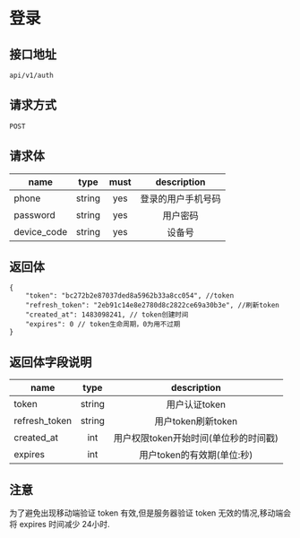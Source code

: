 # 登录

## 接口地址
```
api/v1/auth
````

## 请求方式
`POST`

## 请求体
| name     | type     | must     | description |
|----------|:--------:|:--------:|:--------:|
| phone    		| string   | yes   | 登录的用户手机号码 |
| password 		| string   | yes   | 用户密码 |
| device_code   | string   | yes   | 设备号 |

## 返回体
```json5
{
    "token": "bc272b2e87037ded8a5962b33a8cc054", //token
    "refresh_token": "2eb91c14e8e2780d8c2822ce69a30b3e", //刷新token
    "created_at": 1483098241, // token创建时间
    "expires": 0 // token生命周期，0为用不过期
}
``` 

## 返回体字段说明
| name     | type     | description |
|----------|:--------:|:--------:|
| token    | string   | 用户认证token |
| refresh_token | string | 用户token刷新token |
| created_at | int | 用户权限token开始时间(单位秒的时间戳) |
| expires | int | 用户token的有效期(单位:秒) |

## 注意
为了避免出现移动端验证 token 有效,但是服务器验证 token 无效的情况,移动端会将 expires 时间减少 24小时.

